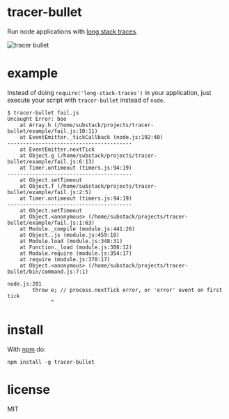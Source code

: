 tracer-bullet
=============

Run node applications with
[long stack traces](https://github.com/tlrobinson/long-stack-traces).

![tracer bullet](http://substack.net/images/tracer_bullet.png)

example
=======

Instead of doing `require('long-stack-traces')` in your application, just
execute your script with `tracer-bullet` instead of `node`.

```
$ tracer-bullet fail.js
Uncaught Error: boo
    at Array.h (/home/substack/projects/tracer-bullet/example/fail.js:10:11)
    at EventEmitter._tickCallback (node.js:192:40)
----------------------------------------
    at EventEmitter.nextTick
    at Object.g (/home/substack/projects/tracer-bullet/example/fail.js:6:13)
    at Timer.ontimeout (timers.js:94:19)
----------------------------------------
    at Object.setTimeout
    at Object.f (/home/substack/projects/tracer-bullet/example/fail.js:2:5)
    at Timer.ontimeout (timers.js:94:19)
----------------------------------------
    at Object.setTimeout
    at Object.<anonymous> (/home/substack/projects/tracer-bullet/example/fail.js:1:63)
    at Module._compile (module.js:441:26)
    at Object..js (module.js:459:10)
    at Module.load (module.js:348:31)
    at Function._load (module.js:308:12)
    at Module.require (module.js:354:17)
    at require (module.js:370:17)
    at Object.<anonymous> (/home/substack/projects/tracer-bullet/bin/command.js:7:1)

node.js:201
        throw e; // process.nextTick error, or 'error' event on first tick
              ^
```

install
=======

With [npm](http://npmjs.org) do:

```
npm install -g tracer-bullet
```

license
=======

MIT
